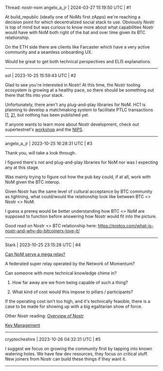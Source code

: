 Thread: nostr-nom
angelo_a_jr | 2024-03-27 15:19:50 UTC | #1

At build_republic (ideally one of NoMs first zApps) we're reaching a decision point for which decentralized social stack to use.  Obviously Nostr is top of mind but was curious to know more about what capabilities Nostr would have with NoM both right of the bat and over time given its BTC relationship.

On the ETH side there are clients like Farcaster which have a very active community and a seamless onboarding UX.

Would be great to get both technical perspectives and ELI5 explanations.

-------------------------

sol | 2023-10-25 15:59:43 UTC | #2

Glad to see you're interested in Nostr! At this time, the Nostr tooling ecosystem is growing at a healthy pace, so there should be something out there that fits into your stack.

Unfortunately, there aren't any plug-and-play libraries for NoM. HC1 is planning to develop a matchmaking system to facilitate PTLC transactions [[1](https://t.me/zenonnetwork/285658), [2](https://t.me/zenonnetwork/300348)], but nothing has been published yet.

If anyone wants to learn more about Nostr development, check out supertestnet's [workshop](https://github.com/supertestnet/nostr-workshop-demo) and the [NIPS](https://github.com/nostr-protocol/nips#list).

-------------------------

angelo_a_jr | 2023-10-25 16:28:31 UTC | #3

Thank you, will take a look through.

I figured there's not and plug-and-play libraries for NoM nor was I expecting any at this stage.

Was mainly trying to figure out how the pub key could, if at all, work with NoM given the BTC interop.

Given Nostr has the same level of cultural acceptance by BTC community as lightning, what could/would the relationship look like between BTC <> Nostr <> NoM.  

I guess a prereq would be better understanding how BTC <> NoM are supposed to function before answering how Nostr would fit into the picture.

Good read on Nostr <> BTC relationship here:  https://protos.com/what-is-nostr-and-why-do-bitcoiners-love-it/

-------------------------

Stark | 2023-10-25 23:15:28 UTC | #4

[Can NoM serve a mega relay?](https://bitcoinmagazine.com/culture/can-nostr-grow-to-twitter-size)

A federated super relay operated by the Network of Momentum? 

Can someone with more technical knowledge chime in?

1. How far away are we from being capable of such a thing?

2. What kind of cost would this impose to pillars / participants?

If the operating cost isn't too high, and it's technically feasible, there is a case to be made for showing up with a big egalitarian show of force.



Other Nostr reading:
[Overview of Nostr](https://bitcoinmagazine.com/technical/what-makes-nostr-a-different-social-platform)

[Key Management](https://bitcoinmagazine.com/technical/solving-nostr-key-management-issues)

-------------------------

cryptocheshire | 2023-10-26 04:32:31 UTC | #5

I suggest we focus on growing the community first by tapping into known watering holes. We have few dev resources, they  focus on critical stuff. New joiners from Nostr can build these things if they want it.

-------------------------

